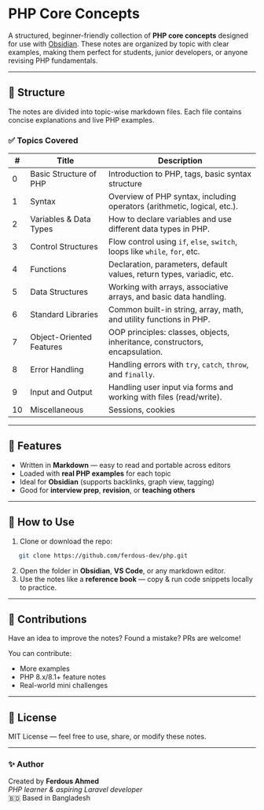 # PHP Core Concepts

A structured, beginner-friendly collection of **PHP core concepts** designed for use with [Obsidian](https://obsidian.md). These notes are organized by topic with clear examples, making them perfect for students, junior developers, or anyone revising PHP fundamentals.

---
## 📘 Structure

The notes are divided into topic-wise markdown files. Each file contains concise explanations and live PHP examples.

### ✅ Topics Covered

| #   | Title                    | Description                                                                 |
| --- | ------------------------ | --------------------------------------------------------------------------- |
| 0   | Basic Structure of PHP   | Introduction to PHP, tags, basic syntax structure                           |
| 1   | Syntax                   | Overview of PHP syntax, including operators (arithmetic, logical, etc.).    |
| 2   | Variables & Data Types   | How to declare variables and use different data types in PHP.               |
| 3   | Control Structures       | Flow control using `if`, `else`, `switch`, loops like `while`, `for`, etc.  |
| 4   | Functions                | Declaration, parameters, default values, return types, variadic, etc.       |
| 5   | Data Structures          | Working with arrays, associative arrays, and basic data handling.           |
| 6   | Standard Libraries       | Common built-in string, array, math, and utility functions in PHP.          |
| 7   | Object-Oriented Features | OOP principles: classes, objects, inheritance, constructors, encapsulation. |
| 8   | Error Handling           | Handling errors with `try`, `catch`, `throw`, and `finally`.                |
| 9   | Input and Output         | Handling user input via forms and working with files (read/write).          |
| 10  | Miscellaneous            | Sessions, cookies                                                           |

---
## 🧠 Features

- Written in **Markdown** — easy to read and portable across editors
- Loaded with **real PHP examples** for each topic
- Ideal for **Obsidian** (supports backlinks, graph view, tagging)
- Good for **interview prep**, **revision**, or **teaching others**

---

## 🚀 How to Use

1. Clone or download the repo:
```bash
   git clone https://github.com/ferdous-dev/php.git
```
2. Open the folder in **Obsidian**, **VS Code**, or any markdown editor.
3. Use the notes like a **reference book** — copy & run code snippets locally to practice.

---

## 🤝 Contributions

Have an idea to improve the notes? Found a mistake? PRs are welcome!

You can contribute:
- More examples
- PHP 8.x/8.1+ feature notes
- Real-world mini challenges

---

## 📜 License

MIT License — feel free to use, share, or modify these notes.

---
### ✨ Author

Created by **Ferdous Ahmed**  
_PHP learner & aspiring Laravel developer_  
🇧🇩 Based in Bangladesh